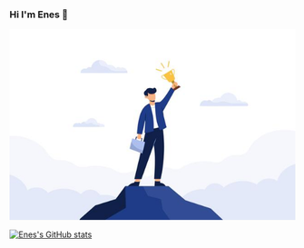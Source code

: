 ### Hi I'm Enes 👋

![Image of Enes](https://github.com/enesckr/enesckr/blob/master/github-banner.jpg)

[![Enes's GitHub stats](https://github-readme-stats.vercel.app/api?username=enesckr&show_icons=true&layout=compact&theme=radical)](https://github.com/enesckr/enesckr)

<!--

Here are some ideas to get you started:

- 🔭 I’m currently working on ...
- 🌱 I’m currently learning ...
- 👯 I’m looking to collaborate on ...
- 🤔 I’m looking for help with ...
- 💬 Ask me about ...
- 📫 How to reach me: ...
- 😄 Pronouns: ...
- ⚡ Fun fact: ...
-->
